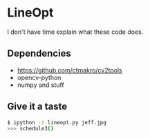 # LineOpt

I don't have time explain what these code does.

## Dependencies

- <https://github.com/ctmakro/cv2tools>
- opencv-python
- numpy and stuff

## Give it a taste

```bash
$ ipython -i lineopt.py jeff.jpg
>>> schedule3()
```
